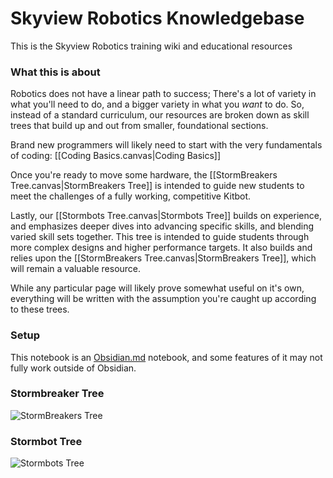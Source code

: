 # Skyview Robotics Knowledgebase

This is the Skyview Robotics training wiki and educational resources


### What this is about
Robotics does not have a linear path to success; There's a lot of variety in what you'll need to do, and a bigger variety in what you _want_ to do. So, instead of a standard curriculum, our resources are broken down as skill trees that build up and out from smaller, foundational sections.

Brand new programmers will likely need to start with the very fundamentals of coding: 
[[Coding Basics.canvas|Coding Basics]]

Once you're ready to move some hardware, the [[StormBreakers Tree.canvas|StormBreakers Tree]] is intended to guide new students to meet the challenges of a fully working, competitive Kitbot.

Lastly, our [[Stormbots Tree.canvas|Stormbots Tree]]  builds on experience, and emphasizes deeper dives into advancing specific skills, and blending varied skill sets together. This tree is intended to guide students through more complex designs and higher performance targets. It also builds and relies upon the [[StormBreakers Tree.canvas|StormBreakers Tree]], which will remain a valuable resource.

While any particular page will likely prove somewhat useful on it's own, everything will be written with the assumption you're caught up according to these trees. 
### Setup
This notebook is an [Obsidian.md](https://obsidian.md) notebook, and some features of it may not fully work outside of Obsidian.

### Stormbreaker Tree
![StormBreakers Tree](https://github.com/user-attachments/assets/bf5f9b03-5e07-4e0c-8e29-bf16f6d1a7c1)
### Stormbot Tree
![Stormbots Tree](https://github.com/user-attachments/assets/0a43acb5-d197-4e00-8eb5-28ca4c408e23)
